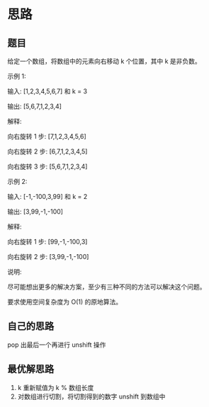 # 思路

## 题目

给定一个数组，将数组中的元素向右移动 k 个位置，其中 k 是非负数。

示例 1:

输入: [1,2,3,4,5,6,7] 和 k = 3

输出: [5,6,7,1,2,3,4]

解释:

向右旋转 1 步: [7,1,2,3,4,5,6]

向右旋转 2 步: [6,7,1,2,3,4,5]

向右旋转 3 步: [5,6,7,1,2,3,4]

示例 2:

输入: [-1,-100,3,99] 和 k = 2

输出: [3,99,-1,-100]

解释:

向右旋转 1 步: [99,-1,-100,3]

向右旋转 2 步: [3,99,-1,-100]

说明:

尽可能想出更多的解决方案，至少有三种不同的方法可以解决这个问题。

要求使用空间复杂度为 O(1) 的原地算法。

## 自己的思路

pop 出最后一个再进行 unshift 操作

## 最优解思路

1. k 重新赋值为 k % 数组长度
2. 对数组进行切割，将切割得到的数字 unshift 到数组中
